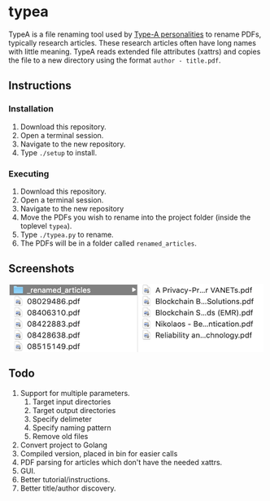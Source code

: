 # typea

TypeA is a file renaming tool used by [Type-A personalities][1] to rename PDFs, typically research articles. These research articles often have long names with little meaning. TypeA reads extended file attributes (xattrs) and copies the file to a new directory using the format `author - title.pdf`.

## Instructions

### Installation

1. Download this repository.
2. Open a terminal session.
3. Navigate to the new repository.
4. Type `./setup` to install.

### Executing

1. Download this repository.
2. Open a terminal session.
3. Navigate to the new repository
4. Move the PDFs you wish to rename into the project folder (inside the toplevel `typea`).
5. Type `./typea.py` to rename.
6. The PDFs will be in a folder called `renamed_articles`.

## Screenshots

<p align="center">
    <img align="center" width="500" src="screenshots/sample2.png" alt="Description">
</p>

## Todo

1. Support for multiple parameters.
    1. Target input directories
    2. Target output directories
    3. Specify delimeter
    4. Specify naming pattern
    5. Remove old files
2. Convert project to Golang
3. Compiled version, placed in bin for easier calls
4. PDF parsing for articles which don't have the needed xattrs.
5. GUI.
6. Better tutorial/instructions.
7. Better title/author discovery.

[1]: https://en.wikipedia.org/wiki/Type_A_and_Type_B_personality_theory

